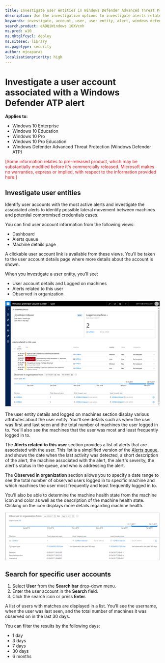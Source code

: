 ```yaml
---
title: Investigate user entities in Windows Defender Advanced Threat Protection
description: Use the investigation options to investigate alerts related to a user account.
keywords: investigate, account, user, user entity, alert, windows defender atp
search.product: eADQiWindows 10XVcnh
ms.prod: w10
ms.mktglfcycl: deploy
ms.sitesec: library
ms.pagetype: security
author: mjcaparas
localizationpriority: high
---
```

# Investigate a user account associated with a Windows Defender ATP alert

**Applies to:**

- Windows 10 Enterprise
- Windows 10 Education
- Windows 10 Pro
- Windows 10 Pro Education
- Windows Defender Advanced Threat Protection (Windows Defender ATP)

<span style="color:#ED1C24;">[Some information relates to pre-released product, which may be substantially modified before it's commercially released. Microsoft makes no warranties, express or implied, with respect to the information provided here.]</span>

## Investigate user entities
Identify user accounts with the most active alerts and investigate the associated alerts to identify possible lateral movement between machines and potential compromised credentials cases.

You can find user account information from the following views:
- Dashboard
- Alerts queue
- Machine details page

A clickable user account link is available from these views. You'll be taken to the user account details page where more details about the account is shown.

When you investigate a user entity, you'll see:
- User account details and Logged on machines
- Alerts related to this user
- Observed in organization

![Image of the user entity details page](images/atp-user-details-view.png)

The user entity details and logged on machines section display various attributes about the user entity. You'll see details such as when the user was first and last seen and the total number of machines the user logged in to. You'll also see the machines that the user was most and least frequently logged in to.

The **Alerts related to this user** section provides a list of alerts that are associated with the user. This list is a simplified version of the [Alerts queue](alerts-queue-windows-defender-advanced-threat-protection.md), and shows the date when the last activity was detected, a short description of the alert, the machine associated with the alert, the alert's severity, the alert's status in the queue, and who is addressing the alert.

The **Observed in organization** section allows you to specify a date range to see the total number of observed users logged in to specific machine and which machines the user most frequently and least frequently logged in to.

You'll also be able to determine the machine health state from the machine icon and color as well as the description of the machine health state. Clicking on the icon displays more details regarding machine health.

![Image of observed in organization section](images/atp-observed-in-organization.png)

## Search for specific user accounts

1. Select **User** from the **Search bar** drop-down menu.
2. Enter the user account in the **Search** field.
3. Click the search icon or press **Enter**.

A list of users with matches are displayed in a list. You'll see the username, when the user was last seen, and the total number of machines it was observed on in the last 30 days.

You can filter the results by the following days:
- 1 day
- 3 days
- 7 days
- 30 days
- 6 months
